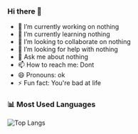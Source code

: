 ### Hi there 👋
- 🔭 I’m currently working on nothing
- 🌱 I’m currently learning nothing
- 👯 I’m looking to collaborate on nothing
- 🤔 I’m looking for help with nothing
- 💬 Ask me about nothing
- 📫 How to reach me: Dont
- 😄 Pronouns: ok
- ⚡ Fun fact: You're bad at life
### 📊 Most Used Languages

![Top Langs](https://github-readme-stats.vercel.app/api/top-langs/?username=akhilpvenkat&layout=compact&theme=tokyonight)

